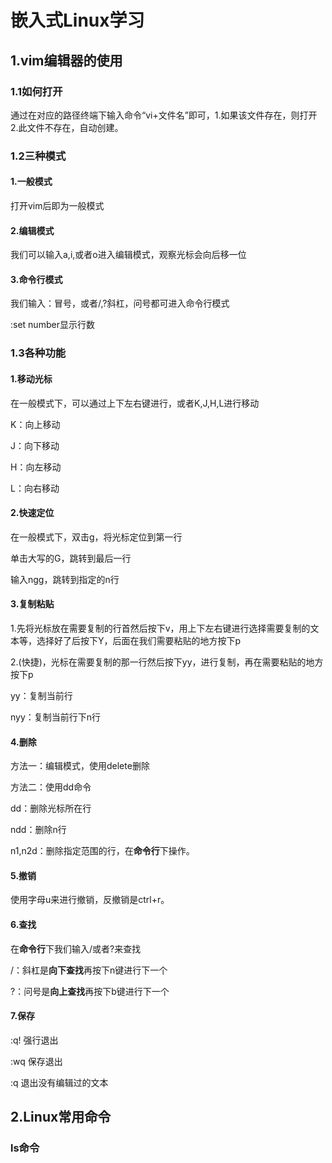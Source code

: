 # 嵌入式Linux学习

## 1.vim编辑器的使用

### 1.1如何打开

通过在对应的路径终端下输入命令“vi+文件名”即可，1.如果该文件存在，则打开 2.此文件不存在，自动创建。

### 1.2三种模式

#### 1.一般模式

打开vim后即为一般模式

#### 2.编辑模式

我们可以输入a,i,或者o进入编辑模式，观察光标会向后移一位

#### 3.命令行模式

我们输入：冒号，或者/,?斜杠，问号都可进入命令行模式

:set number显示行数

### 1.3各种功能

#### 1.移动光标

在一般模式下，可以通过上下左右键进行，或者K,J,H,L进行移动

K：向上移动

J：向下移动

H：向左移动

L：向右移动

#### 2.快速定位

在一般模式下，双击g，将光标定位到第一行

单击大写的G，跳转到最后一行

输入ngg，跳转到指定的n行

#### 3.复制粘贴

1.先将光标放在需要复制的行首然后按下v，用上下左右键进行选择需要复制的文本等，选择好了后按下Y，后面在我们需要粘贴的地方按下p

2.(快捷)，光标在需要复制的那一行然后按下yy，进行复制，再在需要粘贴的地方按下p

yy：复制当前行

nyy：复制当前行下n行

#### 4.删除

方法一：编辑模式，使用delete删除

方法二：使用dd命令

dd：删除光标所在行

ndd：删除n行

n1,n2d：删除指定范围的行，在**命令行**下操作。

#### 5.撤销

使用字母u来进行撤销，反撤销是ctrl+r。

#### 6.查找

在**命令行**下我们输入/或者?来查找

/：斜杠是**向下查找**再按下n键进行下一个

?：问号是**向上查找**再按下b键进行下一个

#### 7.保存

:q!  强行退出

:wq 保存退出

:q 退出没有编辑过的文本

## 2.Linux常用命令

### ls命令



